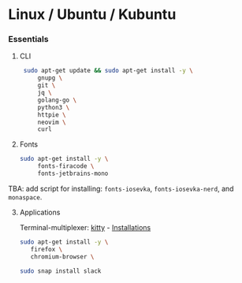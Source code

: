 # Linux / Ubuntu / Kubuntu

### Essentials

1. CLI

   ```bash
    sudo apt-get update && sudo apt-get install -y \
        gnupg \
        git \
        jq \
        golang-go \
        python3 \
        httpie \
        neovim \
        curl
    ```

2. Fonts

   ```bash
   sudo apt-get install -y \
        fonts-firacode \
        fonts-jetbrains-mono
   ```

  TBA: add script for installing: `fonts-iosevka`, `fonts-iosevka-nerd`, and `monaspace`.

3. Applications

   Terminal-multiplexer: [kitty](https://sw.kovidgoyal.net/kitty/) - [Installations](https://sw.kovidgoyal.net/kitty/binary)

   ```bash
   sudo apt-get install -y \
      firefox \
      chromium-browser \
   ```

   ```bash
   sudo snap install slack
   ```
